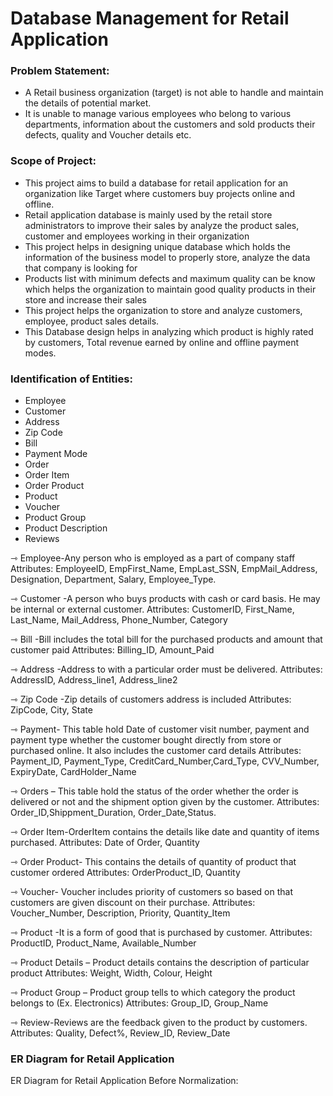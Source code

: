 # Database Management for Retail Application
### Problem Statement:
* A Retail business organization (target) is not able to handle and maintain the details of potential market.
* It is unable to manage various employees who belong to various departments, information about the customers and sold products their defects, quality and Voucher details etc.
### Scope of Project: 
*	This project aims to build a database for retail application for an organization like Target where customers buy projects online and offline.
*	Retail application database is mainly used by the retail store administrators to improve their sales by analyze the product sales, customer and employees working in their organization
*	This project helps in designing unique database which holds the information of the business model to properly store, analyze the data that company is looking for  
*	Products list with minimum defects and maximum quality can be know which helps the organization to maintain good quality products in their store and increase their sales
*	This project helps the organization to store and analyze customers, employee, product sales details.
*	This Database design helps in analyzing which product is highly rated by customers, Total revenue earned by online and offline payment modes. 
### Identification of Entities:
* Employee
* Customer
* Address
* Zip Code
* Bill
* Payment Mode
* Order 
* Order Item
* Order Product
* Product 
* Voucher
* Product Group
* Product Description
* Reviews

⇾ Employee-Any person who is employed as a part of company staff
Attributes: EmployeeID, EmpFirst_Name, EmpLast_SSN, EmpMail_Address, Designation, Department, Salary, Employee_Type.

⇾ Customer -A person who buys products with cash or card basis. He may be internal or external customer.
Attributes: CustomerID, First_Name, Last_Name, Mail_Address, Phone_Number, Category

⇾ Bill -Bill includes the total bill for the purchased products and amount that customer paid
Attributes: Billing_ID, Amount_Paid

⇾ Address -Address to with a particular order must be delivered.
Attributes: AddressID, Address_line1, Address_line2

⇾ Zip Code -Zip details of customers address is included 
Attributes: ZipCode, City, State

⇾ Payment- This table hold Date of customer visit number, payment and payment type whether the customer bought directly from store or purchased online. It also includes the customer card details
Attributes: Payment_ID, Payment_Type, CreditCard_Number,Card_Type, CVV_Number, ExpiryDate, CardHolder_Name

⇾ Orders – This table hold the status of the order whether the order is delivered or not and the shipment option given by the customer.
Attributes: Order_ID,Shippment_Duration, Order_Date,Status.

⇾ Order Item-OrderItem contains the details like date and quantity of items purchased.
Attributes: Date of Order, Quantity

⇾ Order Product- This contains the details of quantity of product that customer ordered
Attributes: OrderProduct_ID, Quantity

⇾ Voucher- Voucher includes priority of customers so based on that customers are given discount on their purchase.
Attributes: Voucher_Number, Description, Priority, Quantity_Item

⇾ Product -It is a form of good that is purchased by customer.
Attributes: ProductID, Product_Name, Available_Number

⇾ Product Details – Product details contains the description of particular product
Attributes:  Weight, Width, Colour, Height

⇾ Product Group – Product group tells to which category the product belongs to (Ex. Electronics)
Attributes:  Group_ID, Group_Name

⇾ Review-Reviews are the feedback given to the product by customers.
Attributes: Quality, Defect%, Review_ID, Review_Date

### ER Diagram for Retail Application
ER Diagram for Retail Application Before Normalization:
